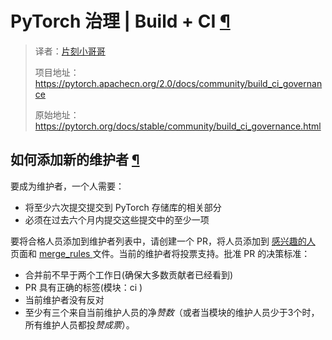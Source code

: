 # PyTorch 治理 | Build + CI [¶](#pytorch-governance-build-ci "此标题的永久链接")

> 译者：[片刻小哥哥](https://github.com/jiangzhonglian)
>
> 项目地址：<https://pytorch.apachecn.org/2.0/docs/community/build_ci_governance>
>
> 原始地址：<https://pytorch.org/docs/stable/community/build_ci_governance.html>


## 如何添加新的维护者 [¶](#how-to-add-a-new-maintainer "永久链接到此标题")


 要成为维护者，一个人需要：



* 将至少六次提交提交到 PyTorch 存储库的相关部分
* 必须在过去六个月内提交这些提交中的至少一项


 要将合格人员添加到维护者列表中，请创建一个 PR，将人员添加到 [感兴趣的人](https://pytorch.org/docs/main/community/persons_of_interest.html) 页面和 [merge_rules ](https://github.com/pytorch/pytorch/blob/main/.github/merge_rules.yaml) 文件。当前的维护者将投票支持。批准 PR 的决策标准：



* 合并前不早于两个工作日(确保大多数贡献者已经看到)
* PR 具有正确的标签(模块：ci )
* 当前维护者没有反对
* 至少有三个来自当前维护人员的净*赞数*（或者当模块的维护人员少于3个时，所有维护人员都投*赞成票*）。
